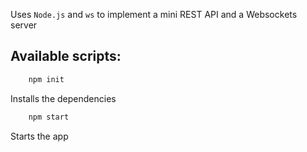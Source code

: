 Uses `Node.js` and `ws` to implement a mini REST API and a Websockets server

## Available scripts:

```sh
    npm init
```

Installs the dependencies

```sh
    npm start
```

Starts the app
